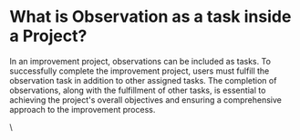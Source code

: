 # What is Observation as a task inside a Project?

In an improvement project, observations can be included as tasks. To successfully complete the improvement project, users must fulfill the observation task in addition to other assigned tasks. The completion of observations, along with the fulfillment of other tasks, is essential to achieving the project's overall objectives and ensuring a comprehensive approach to the improvement process.

\\
